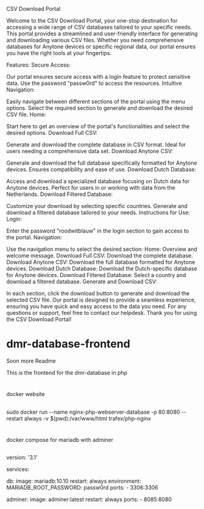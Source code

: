 CSV Download Portal

Welcome to the CSV Download Portal, your one-stop destination for accessing a wide range of CSV databases tailored to your specific needs. This portal provides a streamlined and user-friendly interface for generating and downloading various CSV files. Whether you need comprehensive databases for Anytone devices or specific regional data, our portal ensures you have the right tools at your fingertips.

Features:
Secure Access:

Our portal ensures secure access with a login feature to protect sensitive data. Use the password "passw0rd" to access the resources.
Intuitive Navigation:

Easily navigate between different sections of the portal using the menu options. Select the required section to generate and download the desired CSV file.
Home:

Start here to get an overview of the portal's functionalities and select the desired options.
Download Full CSV:

Generate and download the complete database in CSV format. Ideal for users needing a comprehensive data set.
Download Anytone CSV:

Generate and download the full database specifically formatted for Anytone devices. Ensures compatibility and ease of use.
Download Dutch Database:

Access and download a specialized database focusing on Dutch data for Anytone devices. Perfect for users in or working with data from the Netherlands.
Download Filtered Database:

Customize your download by selecting specific countries. Generate and download a filtered database tailored to your needs.
Instructions for Use:
Login:

Enter the password "roodwitblauw" in the login section to gain access to the portal.
Navigation:

Use the navigation menu to select the desired section:
Home: Overview and welcome message.
Download Full CSV: Download the complete database.
Download Anytone CSV: Download the full database formatted for Anytone devices.
Download Dutch Database: Download the Dutch-specific database for Anytone devices.
Download Filtered Database: Select a country and download a filtered database.
Generate and Download CSV:

In each section, click the download button to generate and download the selected CSV file.
Our portal is designed to provide a seamless experience, ensuring you have quick and easy access to the data you need. For any questions or support, feel free to contact our helpdesk. Thank you for using the CSV Download Portal!




# dmr-database-frontend

Soon more Readme


This is the frontend for the dmr-database in php

#
docker website

##
sudo docker run --name nginx-php-webserver-database -p 80:8080 --restart always -v $(pwd):/var/www/html trafex/php-nginx


#
docker compose for mariadb with adminer

##
version: '3.1'

services:

  db:
    image: mariadb:10.10
    restart: always
    environment:
      MARIADB_ROOT_PASSWORD: passw0rd
    ports:
      - 3306:3306

  adminer:
    image: adminer:latest
    restart: always
    ports:
      - 8085:8080
